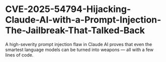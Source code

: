 # CVE-2025-54794-Hijacking-Claude-AI-with-a-Prompt-Injection-The-Jailbreak-That-Talked-Back
A high-severity prompt injection flaw in Claude AI proves that even the smartest language models can be turned into weapons — all with a few lines of code.
